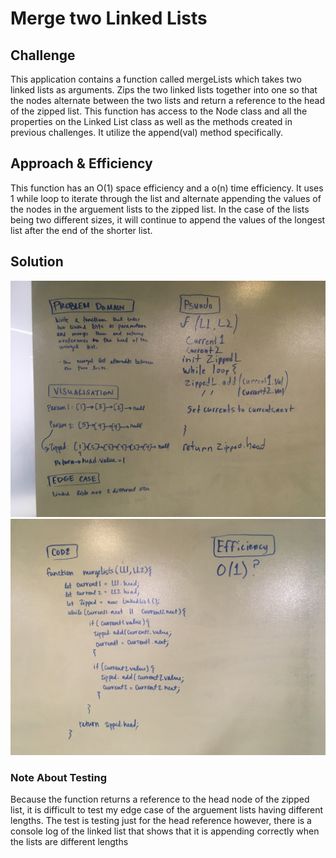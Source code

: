 # Merge two Linked Lists


## Challenge
This application contains a function called mergeLists which takes two linked lists as arguments. Zips the two linked lists together into one so that the nodes alternate between the two lists and return a reference to the head of the zipped list.  This function has access to the Node class and all the properties on the Linked List class as well as the methods created in previous challenges. It utilize the append(val) method specifically.


## Approach & Efficiency
This function has an O(1) space efficiency and a o(n) time efficiency. It uses 1 while loop to iterate through the list and alternate appending the values of the nodes in the arguement lists to the zipped list. In the case of the lists being two different sizes, it will continue to append the values of the longest list after the end of the shorter list. 

## Solution
![](./assets/code.JPG)
![](./assets/code2.JPG)

### Note About Testing
Because the function returns a reference to the head node of the zipped list, it is difficult to test my edge case of the arguement lists having different lengths. The test is testing just for the head reference however, there is a console log of the linked list that shows that it is appending correctly when the lists are different lengths 